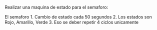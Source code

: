 

Realizar una maquina de estado para el semaforo:


El semaforo
    1. Cambio de estado cada 50 segundos
    2. Los estados son Rojo, Amarillo, Verde
    3. Eso se deber repetir 4 ciclos unicamente


